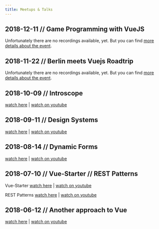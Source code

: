 ```yaml
---
title: Meetups & Talks
---
```


## 2018-12-11 // Game Programming with VueJS

Unfortunately there are no recordings available, yet.
But you can find [more details about the event](/meetups/201812.html).

## 2018-11-22 // Berlin meets Vuejs Roadtrip

Unfortunately there are no recordings available, yet.
But you can find [more details about the event](/meetups/201811.html).

## 2018-10-09 // Introscope

[watch here](/meetups/201810.html) | [watch on youtube](https://www.youtube.com/watch?v=oA_EWjHYuqA)

## 2018-09-11 // Design Systems

[watch here](/meetups/201809.html) | [watch on youtube](https://www.youtube.com/watch?v=dFyqnXLspZ4)

## 2018-08-14 // Dynamic Forms

[watch here](/meetups/201808.html) | [watch on youtube](https://www.youtube.com/watch?v=HXhjTcM7Xe0)

## 2018-07-10 // Vue-Starter // REST Patterns

Vue-Starter [watch here](/meetups/201807.html) | [watch on youtube](https://www.youtube.com/watch?v=NM2cSBKRtcY)

REST Patterns [watch here](/meetups/201807.html) | [watch on youtube](https://www.youtube.com/watch?v=-NveURQr4Yw)

## 2018-06-12 // Another approach to Vue

[watch here](/meetups/201806.html) | [watch on youtube](https://www.youtube.com/watch?v=7b2wRpeaCaE)
